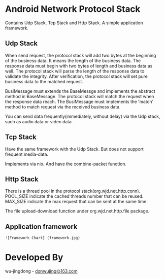 Android Network Protocol Stack
======================================================
Contains Udp Stack, Tcp Stack and Http Stack.
A simple application framework.

Udp Stack
---------------------------
When send request, the protocol stack will add two bytes at the beginning of the business data.
It means the length of the business data.
The response data must begin with two bytes of length and business data as well. 
The protocol stack will parse the length of the response data to validate the integrity.
After verification, the protocol stack will set pure business data to the matched request.
	
BusiMessage must extends the BaseMessge and implements the abstract method in BaseMessage.
The protocol stack will match the request when the response data reach.
The BusiMessage must implements the 'match' method to match request via the received business data.

You can send data frequently(immediately, without delay) via the Udp stack, such as audio data or video data.

Tcp Stack
---------------------------
Have the same framework with the Udp Stack. But does not support frequent media-data.

Implements via nio. And have the combine-packet function.


Http Stack
---------------------------
There is a thread pool in the protocol stack(org.wjd.net.http.conn).
POOL_SIZE indicate the cached threads number that can be reused.
MAX_SIZE indicate the max request that can be sent at the same time.

The file upload-download function under org.wjd.net.http.file package.

Application framework
-------------------------------------------
	![Framework Chart] (framework.jpg)

Developed By
=============================================
wu-jingdong - donwujing@163.com